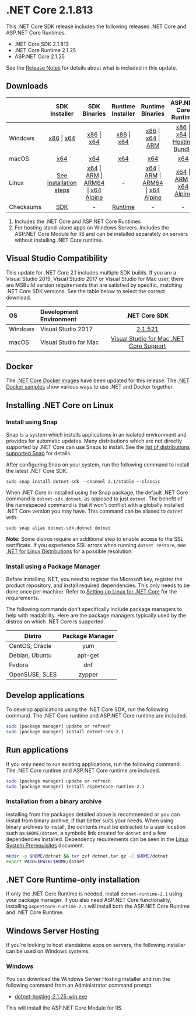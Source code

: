 # .NET Core 2.1.813

This .NET Core SDK release includes the following released .NET Core and ASP.NET Core Runtimes.

* .NET Core SDK 2.1.813
* .NET Core Runtime 2.1.25
* ASP.NET Core 2.1.25

See the [Release Notes](2.1.25.md) for details about what is included in this update.

## Downloads

|           | SDK Installer                        | SDK Binaries                 | Runtime Installer                                        | Runtime Binaries                                 | ASP.NET Core Runtime           |
| --------- | :------------------------------------------:     | :----------------------:                 | :---------------------------:                            | :-------------------------:                      | :-----------------:            |
| Windows   | [x86][dotnet-sdk-win-x86.exe] \| [x64][dotnet-sdk-win-x64.exe] | [x86][dotnet-sdk-win-x86.zip] \| [x64][dotnet-sdk-win-x64.zip] | [x86][dotnet-runtime-win-x86.exe] \| [x64][dotnet-runtime-win-x64.exe] | [x86][dotnet-runtime-win-x86.zip] \| [x64][dotnet-runtime-win-x64.zip] \| [ARM][dotnet-runtime-win-arm.zip] | [x86][aspnetcore-runtime-win-x86.exe] \| [x64][aspnetcore-runtime-win-x64.exe] \| [Hosting Bundle][dotnet-hosting-win.exe] |
| macOS     | [x64][dotnet-sdk-osx-x64.pkg]  | [x64][dotnet-sdk-osx-x64.tar.gz]     | [x64][dotnet-runtime-osx-x64.pkg] | [x64][dotnet-runtime-osx-x64.tar.gz] | [x64][aspnetcore-runtime-osx-x64.tar.gz] |
| Linux     | [See installation steps][linux-install]   | [x64][dotnet-sdk-linux-x64.tar.gz] \| [ARM][dotnet-sdk-linux-arm.tar.gz] \| [ARM64][dotnet-sdk-linux-arm64.tar.gz] \| [x64 Alpine][dotnet-sdk-linux-musl-x64.tar.gz] | - | [x64][dotnet-runtime-linux-x64.tar.gz] \| [ARM][dotnet-runtime-linux-arm.tar.gz] \| [ARM64][dotnet-runtime-linux-arm64.tar.gz] \| [x64 Alpine][dotnet-runtime-linux-musl-x64.tar.gz] | [x64][aspnetcore-runtime-linux-x64.tar.gz]  \| [ARM][aspnetcore-runtime-linux-arm.tar.gz] \| [x64 Alpine][aspnetcore-runtime-linux-musl-x64.tar.gz]
| Checksums | [SDK][checksums-sdk]                             | -                                        | [Runtime][checksums-runtime]                             | - | - |


1. Includes the .NET Core and ASP.NET Core Runtimes
2. For hosting stand-alone apps on Windows Servers. Includes the ASP.NET Core Module for IIS and can be installed separately on servers without installing .NET Core runtime.

## Visual Studio Compatibility

This update for .NET Core 2.1 includes multiple SDK builds. If you are a Visual Studio 2019, Visual Studio 2017 or Visual Studio for Mac user, there are MSBuild version requirements that are satisfied by specific, matching .NET Core SDK versions. See the table below to select the correct download.

| OS | Development Environment | .NET Core SDK |
| :-- | :-- | :--: |
| Windows | Visual Studio 2017 | [2.1.521](2.1.25.md) |
| macOS | Visual Studio for Mac | [Visual Studio for Mac .NET Core Support](https://learn.microsoft.com/visualstudio/mac/net-core-support) |


## Docker

The [.NET Core Docker images](https://hub.docker.com/_/microsoft-dotnet) have been updated for this release. The [.NET Docker samples](https://github.com/dotnet/dotnet-docker/blob/main/samples/README.md) show various ways to use .NET and Docker together.

## Installing .NET Core on Linux

### Install using Snap

Snap is a system which installs applications in an isolated environment and provides for automatic updates. Many distributions which are not directly supported by .NET Core can use Snaps to install. See the [list of distributions supported Snap](https://docs.snapcraft.io/installing-snapd/6735) for details.

After configuring Snap on your system, run the following command to install the latest .NET Core SDK.

`sudo snap install dotnet-sdk --channel 2.1/stable –-classic`

When .NET Core in installed using the Snap package, the default .NET Core command is `dotnet-sdk.dotnet`, as opposed to just `dotnet`. The benefit of the namespaced command is that it won't conflict with a globally installed .NET Core version you may have. This command can be aliased to `dotnet` with:

`sudo snap alias dotnet-sdk.dotnet dotnet`

**Note:** Some distros require an additional step to enable access to the SSL certificate. If you experience SSL errors when running `dotnet restore`, see [.NET for Linux Distributions](../../../linux.md) for a possible resolution.

### Install using a Package Manager

Before installing .NET, you need to register the Microsoft key, register the product repository, and install required dependencies. This only needs to be done once per machine. Refer to [Setting up Linux for .NET Core][linux-install] for the requirements.

The following commands don't specifically include package managers to help with readability. Here are the package managers typically used by the distros on which .NET Core is supported.

| Distro | Package Manager  |
| ---             | :----:  |
| CentOS, Oracle  | yum     |
| Debian, Ubuntu  | apt-get |
| Fedora          | dnf     |
| OpenSUSE, SLES  | zypper  |

## Develop applications

To develop applications using the .NET Core SDK, run the following command. The .NET Core runtime and ASP.NET Core runtime are included.

```bash
sudo [package manager] update or refresh
sudo [package manager] install dotnet-sdk-2.1
```

## Run applications

If you only need to run existing applications, run the following command. The .NET Core runtime and ASP.NET Core runtime are included.

```bash
sudo [package manager] update or refresh
sudo [package manager] install aspnetcore-runtime-2.1
```

### Installation from a binary archive

Installing from the packages detailed above is recommended or you can install from binary archive, if that better suits your needs. When using binary archives to install, the contents must be extracted to a user location such as `$HOME/dotnet`, a symbolic link created for `dotnet` and a few dependencies installed. Dependency requirements can be seen in the [Linux System Prerequisites](https://github.com/dotnet/core/blob/main/Documentation/linux.md) document.

```bash
mkdir -p $HOME/dotnet && tar zxf dotnet.tar.gz -C $HOME/dotnet
export PATH=$PATH:$HOME/dotnet
```

## .NET Core Runtime-only installation

If only the .NET Core Runtime is needed, install `dotnet-runtime-2.1` using your package manager. If you also need ASP.NET Core functionality, installing `aspnetcore-runtime-2.1` will install both the ASP.NET Core Runtime and .NET Core Runtime.

## Windows Server Hosting

If you're looking to host standalone apps on servers, the following installer can be used on Windows systems.

### Windows

You can download the Windows Server Hosting installer and run the following command from an Administrator command prompt:

* [dotnet-hosting-2.1.25-win.exe][dotnet-hosting-win.exe]

This will install the ASP.NET Core Module for IIS.

[blob-runtime]: https://builds.dotnet.microsoft.com/dotnet/Runtime/
[blob-sdk]: https://builds.dotnet.microsoft.com/dotnet/Sdk/
[release-notes]: 2.1.25.md

[checksums-runtime]: https://builds.dotnet.microsoft.com/dotnet/checksums/2.1.25-sha.txt
[checksums-sdk]: https://builds.dotnet.microsoft.com/dotnet/checksums/2.1.25-sha.txt

[linux-install]: https://learn.microsoft.com/dotnet/core/install/linux
[linux-install]: https://learn.microsoft.com/dotnet/core/install/linux


[//]: # ( Runtime 2.1.25)
[dotnet-runtime-linux-arm.tar.gz]: https://download.visualstudio.microsoft.com/download/pr/c8f4ad57-229c-4204-973e-d9adc71accea/8507cbdbae5d88aa78e5f477790c3032/dotnet-runtime-2.1.25-linux-arm.tar.gz
[dotnet-runtime-linux-arm64.tar.gz]: https://download.visualstudio.microsoft.com/download/pr/f7d4ebac-5634-494b-ad88-c102a4cc4bdd/6db19514d887a971a85f53425a6ad2fb/dotnet-runtime-2.1.25-linux-arm64.tar.gz
[dotnet-runtime-linux-musl-x64.tar.gz]: https://download.visualstudio.microsoft.com/download/pr/917b68aa-0307-4250-894e-a36495872241/8ef5422486a813a0a3387e1feb30cfce/dotnet-runtime-2.1.25-linux-musl-x64.tar.gz
[dotnet-runtime-linux-x64.tar.gz]: https://download.visualstudio.microsoft.com/download/pr/19203a52-0453-4c37-b964-05ab5ca0e67c/0db9cc5de1de804740734ddb39cedb0a/dotnet-runtime-2.1.25-linux-x64.tar.gz
[dotnet-runtime-osx-x64.pkg]: https://download.visualstudio.microsoft.com/download/pr/0e82b6c0-7791-4ebd-8e87-c09c9c5ec8a3/37b0ccc801d5bde7999982529d385e08/dotnet-runtime-2.1.25-osx-x64.pkg
[dotnet-runtime-osx-x64.tar.gz]: https://download.visualstudio.microsoft.com/download/pr/f3c6ad91-a67a-4020-bd22-516d8691c438/001740f092dff348c4e0b06acfd83eba/dotnet-runtime-2.1.25-osx-x64.tar.gz
[dotnet-runtime-win-arm.zip]: https://download.visualstudio.microsoft.com/download/pr/ce9bdda9-9bd3-4e80-9ca1-7cc2c4965636/05d725a7f74025cbf922f23c34c00478/dotnet-runtime-2.1.25-win-arm.zip
[dotnet-runtime-win-x64.exe]: https://download.visualstudio.microsoft.com/download/pr/0bb7128a-594b-4d6d-9e9e-1b83de2f004e/c7fc42c42b84ef4f856b8e25b001f5a6/dotnet-runtime-2.1.25-win-x64.exe
[dotnet-runtime-win-x64.zip]: https://download.visualstudio.microsoft.com/download/pr/017feb75-60d8-4a90-9907-7f1cdaeaf11a/4a21019df08a0a6d84cc14511e202a93/dotnet-runtime-2.1.25-win-x64.zip
[dotnet-runtime-win-x86.exe]: https://download.visualstudio.microsoft.com/download/pr/caa22019-110f-4631-a046-9b4c7b19b871/f5a0d5c8dfac46778e6f8ff4eced623e/dotnet-runtime-2.1.25-win-x86.exe
[dotnet-runtime-win-x86.zip]: https://download.visualstudio.microsoft.com/download/pr/420e3a1d-4edd-4b01-bc42-101a95084966/6324c21c7445e0d90441f49631588b21/dotnet-runtime-2.1.25-win-x86.zip

[//]: # ( ASP 2.1.25)
[aspnetcore-runtime-linux-arm.tar.gz]: https://download.visualstudio.microsoft.com/download/pr/222ca907-5ffe-41e1-b221-91cb68d36909/02a203ff862bce166c579bafd47d9ac7/aspnetcore-runtime-2.1.25-linux-arm.tar.gz
[aspnetcore-runtime-linux-musl-x64.tar.gz]: https://download.visualstudio.microsoft.com/download/pr/129921c2-a0db-4869-8c3f-7de738830529/3efa531979a4d21d4c071eb80b689bd4/aspnetcore-runtime-2.1.25-linux-musl-x64.tar.gz
[aspnetcore-runtime-linux-x64.tar.gz]: https://download.visualstudio.microsoft.com/download/pr/3b8d8ee1-0670-46d5-ae77-e824e716993e/cb4a0f5d98ff86578ee0cb95f6e34c8f/aspnetcore-runtime-2.1.25-linux-x64.tar.gz
[aspnetcore-runtime-osx-x64.tar.gz]: https://download.visualstudio.microsoft.com/download/pr/27814802-8ed9-455c-997a-613ae9cc5eb7/1e54e6e9f52277075cc5b0877eecd1e4/aspnetcore-runtime-2.1.25-osx-x64.tar.gz
[aspnetcore-runtime-win-x64.exe]: https://download.visualstudio.microsoft.com/download/pr/0e36b9e0-ca99-4418-a934-2bdd75174284/2c8230b36c2a94ad4500dfa5d8da14be/aspnetcore-runtime-2.1.25-win-x64.exe
[aspnetcore-runtime-win-x64.zip]: https://download.visualstudio.microsoft.com/download/pr/5d96a0b6-db21-48b0-a363-c90bac0f52b1/cae46c7f5d98221cbb5893dc27a90f31/aspnetcore-runtime-2.1.25-win-x64.zip
[aspnetcore-runtime-win-x86.exe]: https://download.visualstudio.microsoft.com/download/pr/6a761e4a-87bd-4404-a04a-19b31e70ae5d/1675575f20362801f958585e2e58ad4c/aspnetcore-runtime-2.1.25-win-x86.exe
[aspnetcore-runtime-win-x86.zip]: https://download.visualstudio.microsoft.com/download/pr/1146a1cb-c2b2-4500-917f-5aaccc2e607d/ff8ab9af6eaa1c775bd75f8d545a7140/aspnetcore-runtime-2.1.25-win-x86.zip
[dotnet-hosting-win.exe]: https://download.visualstudio.microsoft.com/download/pr/1378fab5-20e6-4481-a4c9-174d77a5f1df/da00bc27cc5cceac3d845b6e0332ce5a/dotnet-hosting-2.1.25-win.exe

[//]: # ( SDK 2.1.813 )
[dotnet-sdk-linux-arm.tar.gz]: https://download.visualstudio.microsoft.com/download/pr/44eecfb8-9e68-47dd-a114-fae139f5529c/665ac18f282a5f8554523de3f8dae1f3/dotnet-sdk-2.1.813-linux-arm.tar.gz
[dotnet-sdk-linux-arm64.tar.gz]: https://download.visualstudio.microsoft.com/download/pr/0c96a1ac-ea01-42bf-b889-f07566ffe031/2b74d411c54506f9913ca21f5df5f9a8/dotnet-sdk-2.1.813-linux-arm64.tar.gz
[dotnet-sdk-linux-musl-x64.tar.gz]: https://download.visualstudio.microsoft.com/download/pr/466cdee6-8b59-4f4c-832a-3f568c357549/408bcb3abf7d834e3f8dd207e756032d/dotnet-sdk-2.1.813-linux-musl-x64.tar.gz
[dotnet-sdk-linux-x64.tar.gz]: https://download.visualstudio.microsoft.com/download/pr/e1883c23-aad6-4658-a0bf-cdfb3d430d26/a2b8bdd775b9f5b1ff3424463955001c/dotnet-sdk-2.1.813-linux-x64.tar.gz
[dotnet-sdk-osx-x64.pkg]: https://download.visualstudio.microsoft.com/download/pr/1c7f880e-9cfb-46f9-9e6c-1ead2d713d37/54efd298bd08ff1c52d6c9362335da48/dotnet-sdk-2.1.813-osx-x64.pkg
[dotnet-sdk-osx-x64.tar.gz]: https://download.visualstudio.microsoft.com/download/pr/fafc1fda-8aa2-4b5d-9f04-fa2290127f25/bd76c13a6fafd3b41495a4d04a6ca13f/dotnet-sdk-2.1.813-osx-x64.tar.gz
[dotnet-sdk-win-x64.exe]: https://download.visualstudio.microsoft.com/download/pr/acdded59-c1e8-4a72-be90-5c44d934d3d3/168bb056bdb021182199bb6b5e16154f/dotnet-sdk-2.1.813-win-x64.exe
[dotnet-sdk-win-x64.zip]: https://download.visualstudio.microsoft.com/download/pr/33cd4e7b-8342-4a69-b421-d5e48c7c83cf/f6f087ae8e75e1fab8ddddd49eb25e07/dotnet-sdk-2.1.813-win-x64.zip
[dotnet-sdk-win-x86.exe]: https://download.visualstudio.microsoft.com/download/pr/887daf17-8196-4a10-b93e-f39042b226f5/a42b9df32df7c4c548871ab1aee64a5e/dotnet-sdk-2.1.813-win-x86.exe
[dotnet-sdk-win-x86.zip]: https://download.visualstudio.microsoft.com/download/pr/398308a9-9e9a-4de5-a3b0-5741de05be37/8d3c65f3bcc65353017a8aa47752a3db/dotnet-sdk-2.1.813-win-x86.zip

